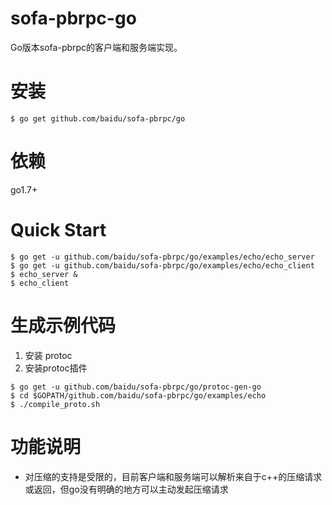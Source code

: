 # sofa-pbrpc-go

Go版本sofa-pbrpc的客户端和服务端实现。


# 安装

`$ go get github.com/baidu/sofa-pbrpc/go`

# 依赖

go1.7+

# Quick Start

```
$ go get -u github.com/baidu/sofa-pbrpc/go/examples/echo/echo_server
$ go get -u github.com/baidu/sofa-pbrpc/go/examples/echo/echo_client
$ echo_server &
$ echo_client
```

# 生成示例代码

1. 安装 protoc
2. 安装protoc插件

```
$ go get -u github.com/baidu/sofa-pbrpc/go/protoc-gen-go
$ cd $GOPATH/github.com/baidu/sofa-pbrpc/go/examples/echo
$ ./compile_proto.sh
```

# 功能说明

- 对压缩的支持是受限的，目前客户端和服务端可以解析来自于c++的压缩请求或返回，但go没有明确的地方可以主动发起压缩请求

